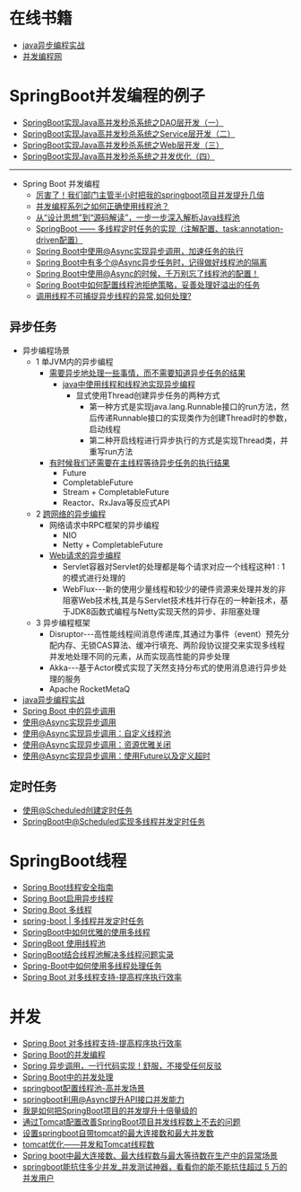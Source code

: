 
# 在线书籍
* [java异步编程实战](https://weread.qq.com/web/reader/44332cc071a486a7443c539k8f132430178f14e45fce0f7)
* [并发编程网](http://ifeve.com/)

# SpringBoot并发编程的例子
* [SpringBoot实现Java高并发秒杀系统之DAO层开发（一）](https://developer.aliyun.com/article/664574)
* [SpringBoot实现Java高并发秒杀系统之Service层开发（二）](https://developer.aliyun.com/article/665046?spm=a2c6h.13262185.profile.243.4e463ceeEAqu1W)
* [SpringBoot实现Java高并发秒杀系统之Web层开发（三）](https://developer.aliyun.com/article/665347)
* [SpringBoot实现Java高并发秒杀系统之并发优化（四）](https://blog.csdn.net/TyCoding/article/details/83046537)



---

* Spring Boot 并发编程
  * [厉害了！我们部门主管半小时把我的springboot项目并发提升几倍](https://www.jianshu.com/p/669edac4ae8f) 
  * [并发编程系列之如何正确使用线程池？](https://www.jianshu.com/p/6a2ed7180ff8)
  * [从“设计思想”到“源码解读”，一步一步深入解析Java线程池](https://www.jianshu.com/p/a5e71ae77c53)
  * [SpringBoot —— 多线程定时任务的实现（注解配置、task:annotation-driven配置）](https://www.jianshu.com/p/cec00ad3be2e)
  * [Spring Boot中使用@Async实现异步调用，加速任务的执行](https://www.jianshu.com/p/a57e3aa8418a)
  * [Spring Boot中有多个@Async异步任务时，记得做好线程池的隔离](https://www.jianshu.com/p/9441a048696c)
  * [Spring Boot中使用@Async的时候，千万别忘了线程池的配置！](https://www.jianshu.com/p/0db4d91a6d22)
  * [Spring Boot中如何配置线程池拒绝策略，妥善处理好溢出的任务](https://www.jianshu.com/p/7f519a8267ee)
  * [调用线程不可捕捉异步线程的异常,如何处理?](https://www.jianshu.com/p/ad32d98a624f)


## 异步任务
* 异步编程场景
  * 1 单JVM内的异步编程 
    * [需要异步地处理一些事情，而不需要知道异步任务的结果  ](https://weread.qq.com/web/reader/44332cc071a486a7443c539k16732dc0161679091c5aeb1)
      * [java中使用线程和线程池实现异步编程 ](https://weread.qq.com/web/reader/44332cc071a486a7443c539k45c322601945c48cce2e120)
        * 显式使用Thread创建异步任务的两种方式
          * 第一种方式是实现java.lang.Runnable接口的run方法，然后传递Runnable接口的实现类作为创建Thread时的参数，启动线程
          * 第二种开启线程进行异步执行的方式是实现Thread类，并重写run方法
    * [有时候我们还需要在主线程等待异步任务的执行结果](https://weread.qq.com/web/reader/44332cc071a486a7443c539k16732dc0161679091c5aeb1)
      * Future
      * CompletableFuture
      * Stream + CompletableFuture
      * Reactor、RxJava等反应式API
  * 2 [跨网络的异步编程 ](https://weread.qq.com/web/reader/44332cc071a486a7443c539k16732dc0161679091c5aeb1)
    * 网络请求中RPC框架的异步编程
      * NIO
      * Netty + CompletableFuture
    * [Web请求的异步编程](https://weread.qq.com/web/reader/44332cc071a486a7443c539k16732dc0161679091c5aeb1)
      * Servlet容器对Servlet的处理都是每个请求对应一个线程这种1 : 1的模式进行处理的 
      * WebFlux---新的使用少量线程和较少的硬件资源来处理并发的非阻塞Web技术栈,其是与Servlet技术栈并行存在的一种新技术，基于JDK8函数式编程与Netty实现天然的异步、非阻塞处理
  * 3 异步编程框架
    * Disruptor---高性能线程间消息传递库,其通过为事件（event）预先分配内存、无锁CAS算法、缓冲行填充、两阶段协议提交来实现多线程并发地处理不同的元素，从而实现高性能的异步处理
    * Akka---基于Actor模式实现了天然支持分布式的使用消息进行异步处理的服务
    * Apache RocketMetaQ  
* [java异步编程实战](https://weread.qq.com/web/reader/44332cc071a486a7443c539k16732dc0161679091c5aeb1)
* [Spring Boot 中的异步调用](https://mrbird.cc/Spring-Boot-Async.html)
* [使用@Async实现异步调用](http://blog.didispace.com/springbootasync/)
* [使用@Async实现异步调用：自定义线程池](http://blog.didispace.com/springbootasync-2/)
* [使用@Async实现异步调用：资源优雅关闭](http://blog.didispace.com/springbootasync-3/)
* [使用@Async实现异步调用：使用Future以及定义超时](http://blog.didispace.com/springbootasync-4/)


## 定时任务

* [使用@Scheduled创建定时任务](http://blog.didispace.com/springbootscheduled/)
* [SpringBoot中@Scheduled实现多线程并发定时任务](https://www.jianshu.com/p/ff876c2ab24a)


# SpringBoot线程
* [Spring Boot线程安全指南](https://zhuanlan.zhihu.com/p/60346760)
* [Spring Boot启用异步线程](https://cloud.tencent.com/developer/article/1609499?from=article.detail.1632359)
* [Spring Boot 多线程](https://www.jianshu.com/p/769573bd362c)
* [spring-boot | 多线程并发定时任务](https://www.jianshu.com/p/0db083bf4d39)
* [SpringBoot中如何优雅的使用多线程](https://juejin.cn/post/6844904173977206797)
* [SpringBoot 使用线程池](https://crossoverjie.top/2018/07/29/java-senior/ThreadPool/)
* [SpringBoot结合线程池解决多线程问题实录](https://www.cxyzjd.com/article/GFJ0814/92422245)
* [Spring-Boot中如何使用多线程处理任务](https://zhuanlan.zhihu.com/p/49416067)
* [Spring Boot 对多线程支持-提高程序执行效率](https://www.cnblogs.com/felixzh/p/12753365.html#:~:text=spring%20boot%20%E5%A6%82%E4%BD%95%E4%BD%BF%E7%94%A8%E5%A4%9A,%E5%B0%B1%E5%8F%AF%E4%BB%A5%E4%BD%BF%E7%94%A8%E7%BA%BF%E7%A8%8B%E6%B1%A0%E3%80%82)


# 并发
* [Spring Boot 对多线程支持-提高程序执行效率](https://www.cnblogs.com/felixzh/p/12753365.html)
* [Spring Boot的并发编程](https://cloud.tencent.com/developer/article/1347245?from=information.detail.spring%E9%AB%98%E5%B9%B6%E5%8F%91)
* [Spring 异步调用，一行代码实现！舒服，不接受任何反驳](https://cloud.tencent.com/developer/article/1632359?from=article.detail.1347245)
* [Spring Boot中的并发处理](https://blog.happyhack.io/2019/08/30/springboot-concurrency/)
* [springboot配置线程池-高并发场景](https://zhuanlan.zhihu.com/p/149274738)
* [springboot利用@Async提升API接口并发能力](http://www.danyuanblog.com/blog/app/blog/blogDetail.html?id=5e6d13094c636312f4b7091a)
* [我是如何把SpringBoot项目的并发提升十倍量级的](https://blog.csdn.net/emprere/article/details/104404256?utm_medium=distribute.pc_relevant.none-task-blog-baidujs_baidulandingword-0&spm=1001.2101.3001.4242)
* [通过Tomcat配置改善SpringBoot项目并发线程数上不去的问题](https://blog.csdn.net/weixin_41657493/article/details/90819987?utm_medium=distribute.pc_relevant.none-task-blog-2%7Edefault%7EBlogCommendFromMachineLearnPai2%7Edefault-3.control&dist_request_id=1619637687737_21438&depth_1-utm_source=distribute.pc_relevant.none-task-blog-2%7Edefault%7EBlogCommendFromMachineLearnPai2%7Edefault-3.control)
* [设置springboot自带tomcat的最大连接数和最大并发数](https://blog.csdn.net/kouwoo/article/details/83898788?utm_medium=distribute.pc_relevant.none-task-blog-baidujs_baidulandingword-5&spm=1001.2101.3001.4242)
* [tomcat优化——并发和Tomcat线程数](https://blog.csdn.net/hunhun1122/article/details/78818337)
* [Spring boot中最大连接数、最大线程数与最大等待数在生产中的异常场景](https://blog.csdn.net/qq_36956015/article/details/100929993?utm_medium=distribute.pc_relevant.none-task-blog-2%7Edefault%7EBlogCommendFromMachineLearnPai2%7Edefault-1.control&dist_request_id=1619638919485_32258&depth_1-utm_source=distribute.pc_relevant.none-task-blog-2%7Edefault%7EBlogCommendFromMachineLearnPai2%7Edefault-1.control)
* [springboot能抗住多少并发_并发测试神器，看看你的能不能抗住超过 5 万的并发用户](https://blog.csdn.net/weixin_39989688/article/details/111394127?utm_medium=distribute.pc_relevant.none-task-blog-baidujs_baidulandingword-0&spm=1001.2101.3001.4242)
